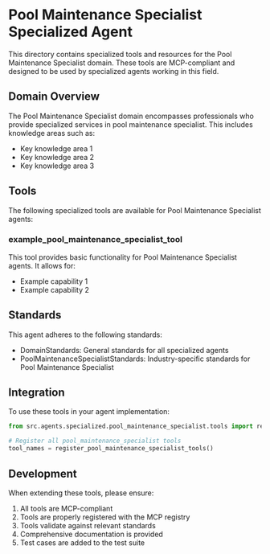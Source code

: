 # Pool Maintenance Specialist Specialized Agent

This directory contains specialized tools and resources for the Pool Maintenance Specialist domain. These tools are MCP-compliant and designed to be used by specialized agents working in this field.

## Domain Overview

The Pool Maintenance Specialist domain encompasses professionals who provide specialized services in pool maintenance specialist. This includes knowledge areas such as:

- Key knowledge area 1
- Key knowledge area 2
- Key knowledge area 3

## Tools

The following specialized tools are available for Pool Maintenance Specialist agents:

### example_pool_maintenance_specialist_tool

This tool provides basic functionality for Pool Maintenance Specialist agents. It allows for:

- Example capability 1
- Example capability 2

## Standards

This agent adheres to the following standards:

- DomainStandards: General standards for all specialized agents
- PoolMaintenanceSpecialistStandards: Industry-specific standards for Pool Maintenance Specialist

## Integration

To use these tools in your agent implementation:

```python
from src.agents.specialized.pool_maintenance_specialist.tools import register_pool_maintenance_specialist_tools

# Register all pool_maintenance_specialist tools
tool_names = register_pool_maintenance_specialist_tools()
```

## Development

When extending these tools, please ensure:

1. All tools are MCP-compliant
2. Tools are properly registered with the MCP registry
3. Tools validate against relevant standards
4. Comprehensive documentation is provided
5. Test cases are added to the test suite
